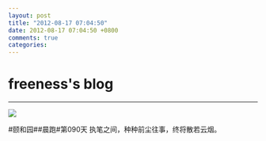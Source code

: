 ```yaml
---
layout: post
title: "2012-08-17 07:04:50"
date: 2012-08-17 07:04:50 +0800
comments: true
categories: 
---
```


# freeness's blog

----------

![](http://okqmqrbgo.bkt.clouddn.com/201208170704501.jpg)

>
\#颐和园\#\#晨跑\#第090天 执笔之间，种种前尘往事，终将散若云烟。